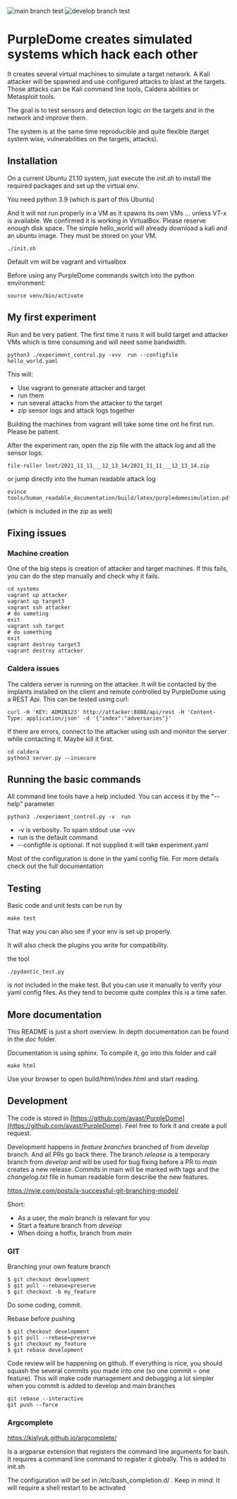 ![main branch test](https://github.com/avast/PurpleDome/actions/workflows/main_by_makefile.yml/badge.svg?branch=main)
![develop branch test](https://github.com/avast/PurpleDome/actions/workflows/develop_by_makefile.yml/badge.svg?branch=develop)

# PurpleDome creates simulated systems which hack each other 

It creates several virtual machines to simulate a target network. A Kali attacker will be spawned and use configured attacks to blast at the targets. Those attacks can be Kali command line tools, Caldera abilities or Metasploit tools.

The goal is to test sensors and detection logic on the targets and in the network and improve them.

The system is at the same time reproducible and quite flexible (target system wise, vulnerabilities on the targets, attacks).

## Installation

On a current Ubuntu 21.10 system, just execute the *init.sh* to install the required packages and set up the virtual env. 

You need python 3.9 (which is part of this Ubuntu)

And it will not run properly in a VM as it spawns its own VMs ... unless VT-x is available.
We confirmed it is working in VirtualBox. Please reserve enough disk space. The simple hello_world will already download a kali and an ubuntu image. They must be stored on your VM. 

```
./init.sh
```

Default vm will be vagrant and virtualbox

Before using any PurpleDome commands switch into the python environment:

```
source venv/bin/activate
```

## My first experiment

Run and be very patient. The first time it runs it will build target and attacker VMs which is time consuming and will need some bandwidth. 

```
python3 ./experiment_control.py -vvv  run --configfile hello_world.yaml
```

This will:

* Use vagrant to generate attacker and target
* run them
* run several attacks from the attacker to the target
* zip sensor logs and attack logs together

Building the machines from vagrant will take some time ont he first run. Please be patient.

After the experiment ran, open the zip file with the attack log and all the sensor logs:

```
file-roller loot/2021_11_11___12_13_14/2021_11_11___12_13_14.zip
```

or jump directly into the human readable attack log 

```
evince tools/human_readable_documentation/build/latex/purpledomesimulation.pdf
```

(which is included in the zip as well)

## Fixing issues

### Machine creation

One of the big steps is creation of attacker and target machines. If this fails, you can do the step manually and check why it fails.

```
cd systems
vagrant up attacker
vagrant up target3
vagrant ssh attacker
# do someting
exit
vagrant ssh target
# do something
exit
vagrant destroy target3
vagrant destroy attacker
```

### Caldera issues

The caldera server is running on the attacker. It will be contacted by the implants installed on the client and remote controlled by PurpleDome using a REST Api. This can be tested using curl:

```
curl -H 'KEY: ADMIN123' http://attacker:8888/api/rest -H 'Content-Type: application/json' -d '{"index":"adversaries"}'
```

If there are errors, connect to the attacker using ssh and monitor the server while contacting it. Maybe kill it first.

```
cd caldera
python3 server.py --insecure
```

## Running the basic commands

All command line tools have a help included. You can access it by the "--help" parameter

```
python3 ./experiment_control.py -v  run
```

* -v is verbosity. To spam stdout use -vvv
* run is the default command
* --configfile <filename> is optional. If not supplied it will take experiment.yaml

Most of the configuration is done in the yaml config file. For more details check out the full documentation

## Testing

Basic code and unit tests can be run by

```
make test
```

That way you can also see if your env is set up properly.

It will also check the plugins you write for compatibility. 

the tool

```
./pydantic_test.py
```

is *not* included in the make test. But you can use it manually to verify your yaml config files. As they tend to become quite complex this is a time safer.

## More documentation

This README is just a short overview. In depth documentation can be found in the *doc* folder.

Documentation is using sphinx. To compile it, go into this folder and call

```
make html
```

Use your browser to open build/html/index.html and start reading.

## Development

The code is stored in [https://github.com/avast/PurpleDome](https://github.com/avast/PurpleDome). Feel free to fork it and create a pull request. 

Development happens in *feature branches* branched of from *develop* branch. And all PRs go back there.
The branch *release* is a temporary branch from *develop* and will be used for bug fixing before a PR to *main* creates a new release. Commits in main will be marked with tags and the *changelog.txt* file in human readable form describe the new features.

https://nvie.com/posts/a-successful-git-branching-model/

Short:

* As a user, the *main* branch is relevant for you
* Start a feature branch from *develop*
* When doing a hotfix, branch from *main* 

### GIT

Branching your own feature branch

```
$ git checkout development
$ git pull --rebase=preserve
$ git checkout -b my_feature
```

Do some coding, commit.

Rebase before pushing

```
$ git checkout development
$ git pull --rebase=preserve
$ git checkout my_feature
$ git rebase development
```

Code review will be happening on github. If everything is nice, you should squash the several commits you made into one (so one commit = one feature). This will make code management and debugging a lot simpler when you commit is added to develop and main branches

```
git rebase --interactive
git push --force
```

### Argcomplete

https://kislyuk.github.io/argcomplete/

Is a argparse extension that registers the command line arguments for bash. It requires a command line command to register it globally. This is added to init.sh

The configuration will be set in /etc/bash_completion.d/ . Keep in mind: It will require a shell restart to be activated